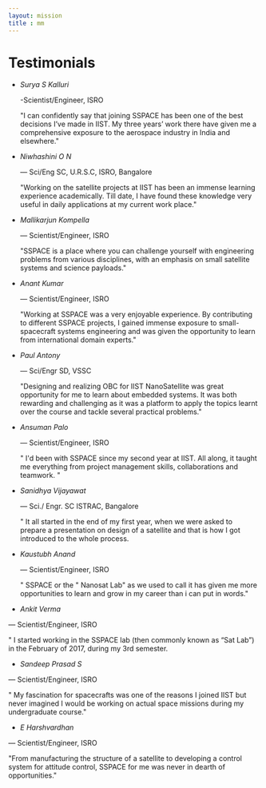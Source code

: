 ```yaml
---
layout: mission
title : mm
---
```

# Testimonials

 - *Surya S Kalluri*

     -Scientist/Engineer, ISRO

    "I can confidently say that joining SSPACE has been one of the best decisions I’ve made in IIST. My three years’ work there have given me a comprehensive exposure to the aerospace industry in India and elsewhere."
    
 - *Niwhashini O N*

    — Sci/Eng SC, U.R.S.C, ISRO, Bangalore

    "Working on the satellite projects at IIST has been an immense learning experience academically. Till date, I have found these knowledge very useful in daily applications at my current work place."

- *Mallikarjun Kompella*

  — Scientist/Engineer, ISRO

  "SSPACE is a place where you can challenge yourself with engineering problems from various disciplines, with an emphasis on small satellite systems and science payloads."

- *Anant Kumar*

   — Scientist/Engineer, ISRO

  "Working at SSPACE was a very enjoyable experience. By contributing to different SSPACE projects, I gained immense exposure to small-spacecraft systems engineering and was given the opportunity to learn from international domain experts."

- *Paul Antony*

   — Sci/Engr SD, VSSC

  "Designing and realizing OBC for IIST NanoSatellite was great opportunity for me to learn about embedded systems. It was both rewarding and challenging as it was a platform to apply the topics learnt over the course and tackle several practical problems."

- *Ansuman Palo*

  — Scientist/Engineer, ISRO

  " I'd been with SSPACE since my second year at IIST. All along, it taught me everything from project management skills, collaborations and teamwork. "

- *Sanidhya Vijayawat* 

   — Sci./ Engr. SC ISTRAC, Bangalore

  " It all started in the end of my first year, when we were asked to prepare a presentation on design of a satellite and that is how I got introduced to the whole process.

- *Kaustubh Anand*

  — Scientist/Engineer, ISRO

   " SSPACE or the " Nanosat Lab" as we used to call it has given me more opportunities to learn and grow in my career than i can put in words."

- *Ankit Verma*

— Scientist/Engineer, ISRO

" I started working in the SSPACE lab (then commonly known as “Sat Lab”) in the February of 2017, during my 3rd semester.

- *Sandeep Prasad S*

— Scientist/Engineer, ISRO

" My fascination for spacecrafts was one of the reasons I joined IIST but never imagined I would be working on actual space missions during my undergraduate course."


- *E Harshvardhan*

— Scientist/Engineer, ISRO

"From manufacturing the structure of a satellite to developing a control system for attitude control, SSPACE for me was never in dearth of opportunities."